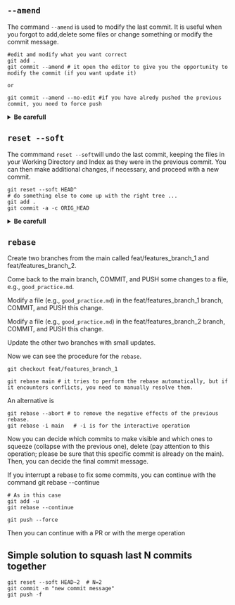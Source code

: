 ## `--amend`

The command `--amend` is used to modify the last commit. It is useful when you forgot to add,delete some files or change something or modify the commit message. 

```
#edit amd modify what you want correct 
git add . 
git commit --amend # it open the editor to give you the opportunity to modify the commit (if you want update it)

or 

git commit --amend --no-edit #if you have alredy pushed the previous commit, you need to force push
```
<details>
<summary><strong> Be carefull </strong></summary>
<font style="color: red">
If you run git commit --amend after already pushing the previous commit, it can cause issues, especially when collaborating with others on the same repository. Here's what might happen:

Already shared commit:

1) If you have already shared the previous commit by pushing it, your remote repository already has a copy of that commit. If you run git commit --amend and modify the commit, you will create a new commit with a new hash and a new history. The previous commit will remain unchanged in the remote repository.
Force push required:

2) If you try to push the new commit after git commit --amend, Git will likely warn you that the history has been changed and that a force push is needed to overwrite the history in the remote repository. However, force pushing can cause issues for other collaborators on the repository, especially if they have worked based on the original commit.
Collaboration risks:

3) Modifying the history of already shared commits can pose collaboration risks. Other collaborators who based their work on the original commit may face difficulties integrating the changes since the history would diverge.
In general, it is not recommended to alter the history of commits after pushing to a shared repository. If it's absolutely necessary to make changes to an already shared commit, it's best to discuss it with the team and decide collectively how to handle the situation. If possible, avoid force pushing in a collaborative context.

</font>
</summary>
</details>



## `reset --soft`

The commmand `reset --soft`will undo the last commit, keeping the files in your Working Directory and Index as they were in the previous commit. You can then make additional changes, if necessary, and proceed with a new commit.

```
git reset --soft HEAD^
# do something else to come up with the right tree ...
git add .
git commit -a -c ORIG_HEAD
```

<details>
<summary><strong> Be carefull </strong></summary>

**Uncommitted Changes:**

- Make sure you have committed all the changes you want to keep before executing the reset. Uncommitted changes in your Index will be lost.

**Shared History:**

- If you have already shared the commit you are undoing with other collaborators through a push, <ins>you could cause confusion in the repository's history.</ins> Avoid using git reset --soft after sharing commits.

**Use with Caution:**

- A soft reset is a powerful operation that modifies the repository's history. Ensure you fully understand the impact before using it, especially in collaborative contexts.


### Pratical example on what happen on the graph  

Initial Scenario (Local and Remote):
```
A -- B -- C (main, HEAD)
          \
           D (origin/main)
```


Where:

A, B, C are local commits.
D is the corresponding commit on the remote branch (origin/main).

After ```git reset --soft HEAD~1``` (Local):

```
A -- B (main, HEAD)
       \
        C
          \
           D (origin/main)
```
After the reset, main and HEAD move to commit B. The changes made in C are still present in your Working Directory and Index. **There is no impact on the remote repository so far.**

After a new local commit (Local):

```
A -- B -- E (main, HEAD)
       \
        C
          \
           D (origin/main)
```
After making new changes and committing E, your local graph is updated.

After git push (Remote):

```
A -- B -- E (main, HEAD)
       \
        C
          \
           D -- E (origin/main)
```

When you push, E is added to the remote repository. However, commit C remains in the local repository but is not present in the remote repository. 
**It's important to note that if others have already fetched or pulled changes from the remote repository before your push, they might have commit C in their local repository.** Therefore, coordinating with the team before using git reset --soft on already shared commits is advisable.

</summary>
</details>


## `rebase`

Create two branches from the main called feat/features_branch_1 and feat/features_branch_2.

Come back to the main branch, COMMIT, and PUSH some changes to a file, e.g., `good_practice.md`.

Modify a file (e.g., `good_practice.md`) in the feat/features_branch_1 branch, COMMIT, and PUSH this change.

Modify a file (e.g., `good_practice.md`) in the feat/features_branch_2 branch, COMMIT, and PUSH this change.

Update the other two branches with small updates.

Now we can see the procedure for the `rebase`.

```
git checkout feat/features_branch_1

git rebase main # it tries to perform the rebase automatically, but if it encounters conflicts, you need to manually resolve them. 
```

An alternative is 

```
git rebase --abort # to remove the negative effects of the previous rebase.
git rebase -i main   # -i is for the interactive operation 
```
Now you can decide which commits to make visible and which ones to squeeze (collapse with the previous one), delete (pay attention to this operation; please be sure that this specific commit is already on the main). Then, you can decide the final commit message.

If you interrupt a rebase to fix some commits, you can continue with the command git rebase --continue
```
# As in this case 
git add -u 
git rebase --continue 

git push --force
```
Then you can continue with a PR or with the merge operation



## Simple solution to squash last N commits together
```
git reset --soft HEAD~2  # N=2
git commit -m "new commit message"
git push -f
```
